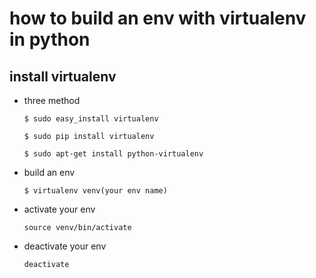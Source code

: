 # how to build an env with virtualenv in python
 ## install virtualenv
- three method
  
  `$ sudo easy_install virtualenv` 
  
  `$ sudo pip install virtualenv` 
  
  `$ sudo apt-get install python-virtualenv`
  
- build an env 
  
    `$ virtualenv venv(your env name)` 
  
- activate your env
  
    `source venv/bin/activate`

- deactivate your env 

    `deactivate`
